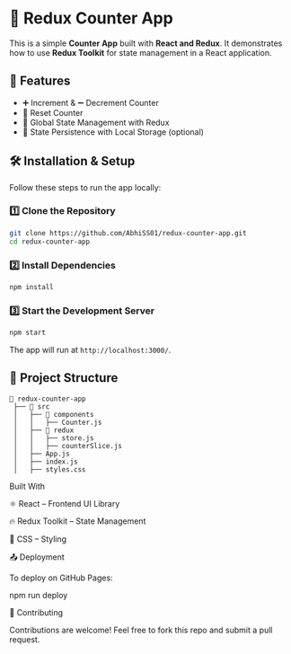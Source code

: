 # 🚀 Redux Counter App

This is a simple **Counter App** built with **React and Redux**. It demonstrates how to use **Redux Toolkit** for state management in a React application.

## 📌 Features
- ➕ Increment & ➖ Decrement Counter
- 🔄 Reset Counter
- 🎯 Global State Management with Redux
- 💾 State Persistence with Local Storage (optional)

## 🛠️ Installation & Setup
Follow these steps to run the app locally:

### 1️⃣ Clone the Repository
```sh
git clone https://github.com/AbhiSS01/redux-counter-app.git
cd redux-counter-app
```

### 2️⃣ Install Dependencies
```sh
npm install
```

### 3️⃣ Start the Development Server
```sh
npm start
```
The app will run at `http://localhost:3000/`.

## 📂 Project Structure
```
📂 redux-counter-app
 ├── 📂 src
 │   ├── 📂 components
 │   │   ├── Counter.js
 │   ├── 📂 redux
 │   │   ├── store.js
 │   │   ├── counterSlice.js
 │   ├── App.js
 │   ├── index.js
 │   ├── styles.css
```

Built With

⚛️ React – Frontend UI Library

🔥 Redux Toolkit – State Management

🎨 CSS – Styling

📤 Deployment

To deploy on GitHub Pages:

npm run deploy

🤝 Contributing

Contributions are welcome! Feel free to fork this repo and submit a pull request.



